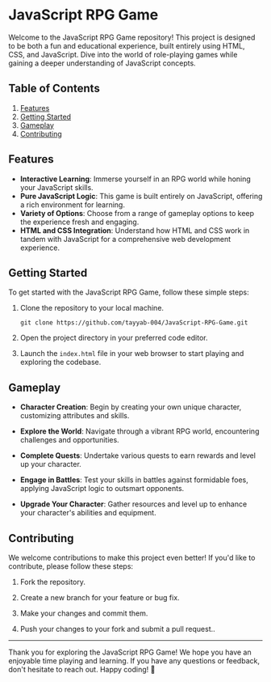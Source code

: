 # JavaScript RPG Game

Welcome to the JavaScript RPG Game repository! This project is designed to be both a fun and educational experience, built entirely using HTML, CSS, and JavaScript. Dive into the world of role-playing games while gaining a deeper understanding of JavaScript concepts.


## Table of Contents

1. [Features](#features)
2. [Getting Started](#getting-started)
3. [Gameplay](#gameplay)
4. [Contributing](#contributing)

## Features

- **Interactive Learning**: Immerse yourself in an RPG world while honing your JavaScript skills.
- **Pure JavaScript Logic**: This game is built entirely on JavaScript, offering a rich environment for learning.
- **Variety of Options**: Choose from a range of gameplay options to keep the experience fresh and engaging.
- **HTML and CSS Integration**: Understand how HTML and CSS work in tandem with JavaScript for a comprehensive web development experience.

## Getting Started

To get started with the JavaScript RPG Game, follow these simple steps:

1. Clone the repository to your local machine.
   ```
   git clone https://github.com/tayyab-004/JavaScript-RPG-Game.git
   ```
2. Open the project directory in your preferred code editor.

3. Launch the `index.html` file in your web browser to start playing and exploring the codebase.

## Gameplay

- **Character Creation**: Begin by creating your own unique character, customizing attributes and skills.

- **Explore the World**: Navigate through a vibrant RPG world, encountering challenges and opportunities.

- **Complete Quests**: Undertake various quests to earn rewards and level up your character.

- **Engage in Battles**: Test your skills in battles against formidable foes, applying JavaScript logic to outsmart opponents.

- **Upgrade Your Character**: Gather resources and level up to enhance your character's abilities and equipment.

## Contributing

We welcome contributions to make this project even better! If you'd like to contribute, please follow these steps:

1. Fork the repository.

2. Create a new branch for your feature or bug fix.

3. Make your changes and commit them.

4. Push your changes to your fork and submit a pull request..

---

Thank you for exploring the JavaScript RPG Game! We hope you have an enjoyable time playing and learning. If you have any questions or feedback, don't hesitate to reach out. Happy coding! 🚀
